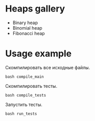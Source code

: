 # Heaps gallery
- Binary heap
- Binomial heap
- Fibonacci heap

# Usage example

Скомпилировать все исходные файлы.

```
bash compile_main
```

Скомпилировать тесты.

```
bash compile_tests
```

Запустить тесты.

```
bash run_tests
```
